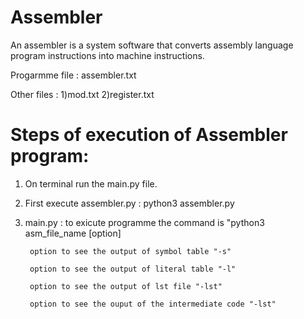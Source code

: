 # Assembler

An assembler is a system software that converts assembly language program instructions into machine instructions.

Progarmme file : assembler.txt

Other files :
   1)mod.txt
   2)register.txt


# Steps of execution of Assembler program:

1) On terminal run the main.py file.
	
  1) First execute assembler.py : python3 assembler.py
	
  2) main.py : to exicute programme the command is "python3 asm_file_name [option]
	 	  
		  option to see the output of symbol table "-s"
		  
		  option to see the output of literal table "-l"
		  
		  option to see the output of lst file "-lst"
		  
		  option to see the ouput of the intermediate code "-lst"
 
